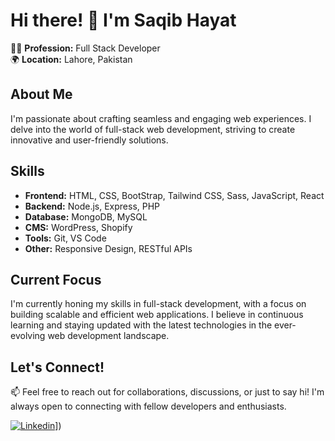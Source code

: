 # Hi there! 👋 I'm Saqib Hayat

👨‍💻 **Profession:** Full Stack Developer  
🌍 **Location:** Lahore, Pakistan  

## About Me
I'm passionate about crafting seamless and engaging web experiences. I delve into the world of full-stack web development, striving to create innovative and user-friendly solutions.

## Skills
- **Frontend:** HTML, CSS, BootStrap, Tailwind CSS, Sass, JavaScript, React
- **Backend:** Node.js, Express, PHP
- **Database:** MongoDB, MySQL
- **CMS:** WordPress, Shopify
- **Tools:** Git, VS Code
- **Other:** Responsive Design, RESTful APIs

## Current Focus
I'm currently honing my skills in full-stack development, with a focus on building scalable and efficient web applications. I believe in continuous learning and staying updated with the latest technologies in the ever-evolving web development landscape.

## Let's Connect!
📫 Feel free to reach out for collaborations, discussions, or just to say hi! I'm always open to connecting with fellow developers and enthusiasts.

[![Linkedin]([https://img.shields.io/badge/LinkedIn-saqibhayat-blue)](https://www.linkedin.com/in/pro-saqib/)])
